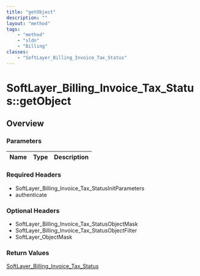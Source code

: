 ```yaml
---
title: "getObject"
description: ""
layout: "method"
tags:
    - "method"
    - "sldn"
    - "Billing"
classes:
    - "SoftLayer_Billing_Invoice_Tax_Status"
---
```

# SoftLayer_Billing_Invoice_Tax_Status::getObject
## Overview 


### Parameters 
|Name | Type | Description |
| --- | --- | --- |


### Required Headers
* SoftLayer_Billing_Invoice_Tax_StatusInitParameters
* authenticate

### Optional Headers
* SoftLayer_Billing_Invoice_Tax_StatusObjectMask
* SoftLayer_Billing_Invoice_Tax_StatusObjectFilter
* SoftLayer_ObjectMask

### Return Values
<a href='/reference/datatypes/SoftLayer_Billing_Invoice_Tax_Status'>SoftLayer_Billing_Invoice_Tax_Status </a>
